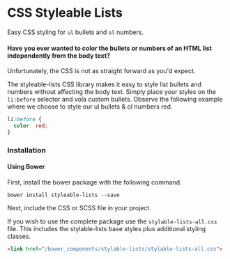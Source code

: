 # CSS Styleable Lists

Easy CSS styling for `ul` bullets and `ol` numbers.

#### Have you ever wanted to color the bullets or numbers of an HTML list independently from the body text?  

Unfortunately, the CSS is not as straight forward as you'd expect.

The styleable-lists CSS library makes it easy to style list bullets and numbers without affecting the body text. Simply place your styles on the `li:before` selector and vola custom bullets. Observe the following example where we choose to style our ul bullets &amp; ol numbers red.

```css
li:before {
  color: red;
}
```
### Installation

#### Using Bower

First, install the bower package with the following command.

```
bower install styleable-lists --save
```

Next, include the CSS or SCSS file in your project.

If you wish to use the complete package use the `stylable-lists-all.css` file. This includes the stylable-lists base styles plus additional styling classes.

```html
<link href="/bower_components/stylable-lists/stylable-lists-all.css">
```
